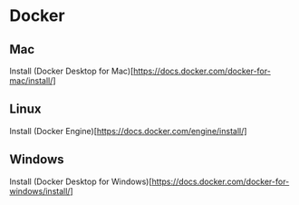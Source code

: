# Docker

## Mac

Install (Docker Desktop for Mac)[https://docs.docker.com/docker-for-mac/install/]

## Linux

Install (Docker Engine)[https://docs.docker.com/engine/install/]

## Windows

Install (Docker Desktop for Windows)[https://docs.docker.com/docker-for-windows/install/]
